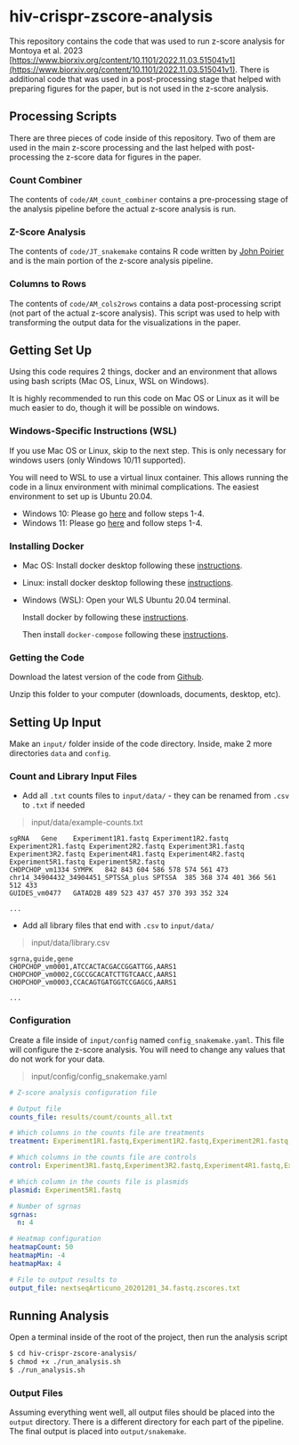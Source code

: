 # hiv-crispr-zscore-analysis

This repository contains the code that was used to run z-score analysis for Montoya et al. 2023 [https://www.biorxiv.org/content/10.1101/2022.11.03.515041v1](https://www.biorxiv.org/content/10.1101/2022.11.03.515041v1). There is additional code that was used in a post-processing stage that helped with preparing figures for the paper, but is not used in the z-score analysis.

## Processing Scripts

There are three pieces of code inside of this repository. Two of them are used in the main z-score processing and the last helped with post-processing the z-score data for figures in the paper.

### Count Combiner

The contents of `code/AM_count_combiner` contains a pre-processing stage of the analysis pipeline before the actual z-score analysis is run.

### Z-Score Analysis

The contents of `code/JT_snakemake` contains R code written by [John Poirier](john.poirier@nyulangone.org) and is the main portion of the z-score
analysis pipeline.

### Columns to Rows

The contents of `code/AM_cols2rows` contains a data post-processing script (not part of the actual z-score analysis). This script was used to help with transforming the output data for the visualizations in the paper.

## Getting Set Up

Using this code requires 2 things, docker and an environment that allows using bash scripts (Mac OS, Linux, WSL on Windows).

It is highly recommended to run this code on Mac OS or Linux as it will be much easier to do, though it will be possible on windows.

### Windows-Specific Instructions (WSL)

If you use Mac OS or Linux, skip to the next step. This is only necessary for windows users (only Windows 10/11 supported).

You will need to WSL to use a virtual linux container. This allows running the code in a linux environment with minimal complications. The easiest environment to set up is Ubuntu 20.04.

- Windows 10: Please go [here](https://ubuntu.com/tutorials/install-ubuntu-on-wsl2-on-windows-10) and follow steps 1-4.
- Windows 11: Please go [here](https://ubuntu.com/tutorials/install-ubuntu-on-wsl2-on-windows-11-with-gui-support) and follow steps 1-4.

### Installing Docker

- Mac OS: Install docker desktop following these [instructions](https://docs.docker.com/desktop/install/mac-install/).

- Linux: install docker desktop following these [instructions](https://docs.docker.com/desktop/install/linux-install/).

- Windows (WSL): Open your WLS Ubuntu 20.04 terminal.

  Install docker by following these [instructions](https://docs.docker.com/engine/install/ubuntu/#install-using-the-repository).

  Then install `docker-compose` following these [instructions](https://docs.docker.com/compose/install/other/).

### Getting the Code

Download the latest version of the code from [Github](https://github.com/amcolash/hiv-crispr-zscore-analysis/archive/refs/heads/main.zip).

Unzip this folder to your computer (downloads, documents, desktop, etc).

## Setting Up Input

Make an `input/` folder inside of the code directory. Inside, make 2 more directories `data` and `config`.

### Count and Library Input Files

- Add all `.txt` counts files to `input/data/` - they can be renamed from `.csv` to `.txt` if needed

> input/data/example-counts.txt

```tsv
sgRNA	Gene	Experiment1R1.fastq	Experiment1R2.fastq	Experiment2R1.fastq	Experiment2R2.fastq	Experiment3R1.fastq	Experiment3R2.fastq	Experiment4R1.fastq	Experiment4R2.fastq	Experiment5R1.fastq	Experiment5R2.fastq
CHOPCHOP_vm1334	SYMPK	842	843	604	586	578	574	561	473
chr14_34904432_34904451_SPTSSA_plus	SPTSSA	385	368	374	401	366	561	512	433
GUIDES_vm0477	GATAD2B	489	523	437	457	370	393	352	324

...
```

- Add all library files that end with `.csv` to `input/data/`

> input/data/library.csv

```csv
sgrna,guide,gene
CHOPCHOP_vm0001,ATCCACTACGACCGGATTGG,AARS1
CHOPCHOP_vm0002,CGCCGCACATCTTGTCAACC,AARS1
CHOPCHOP_vm0003,CCACAGTGATGGTCCGAGCG,AARS1

...
```

### Configuration

Create a file inside of `input/config` named `config_snakemake.yaml`. This file will configure the z-score analysis. You will need to change any values that do not work for your data.

> input/config/config_snakemake.yaml

```yaml
# Z-score analysis configuration file

# Output file
counts_file: results/count/counts_all.txt

# Which columns in the counts file are treatments
treatment: Experiment1R1.fastq,Experiment1R2.fastq,Experiment2R1.fastq,Experiment2R2.fastq

# Which columns in the counts file are controls
control: Experiment3R1.fastq,Experiment3R2.fastq,Experiment4R1.fastq,Experiment4R2.fastq

# Which column in the counts file is plasmids
plasmid: Experiment5R1.fastq

# Number of sgrnas
sgrnas:
  n: 4

# Heatmap configuration
heatmapCount: 50
heatmapMin: -4
heatmapMax: 4

# File to output results to
output_file: nextseqArticuno_20201201_34.fastq.zscores.txt
```

## Running Analysis

Open a terminal inside of the root of the project, then run the analysis script

```bash
$ cd hiv-crispr-zscore-analysis/
$ chmod +x ./run_analysis.sh
$ ./run_analysis.sh
```

### Output Files

Assuming everything went well, all output files should be placed into the `output` directory. There is a different directory for each part of the pipeline. The final output is placed into `output/snakemake`.
